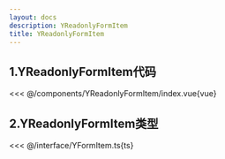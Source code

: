 ```yaml
---
layout: docs
description: YReadonlyFormItem
title: YReadonlyFormItem
---
```


## 1.YReadonlyFormItem代码

<<< @/components/YReadonlyFormItem/index.vue{vue}

## 2.YReadonlyFormItem类型

<<< @/interface/YFormItem.ts{ts}
